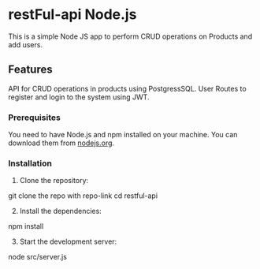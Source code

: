 # restFul-api Node.js

This is a simple Node JS app to perform CRUD operations on Products and add users.

## Features

API for CRUD operations in products using PostgressSQL.
User Routes to register and login to the system using JWT.

### Prerequisites

You need to have Node.js and npm installed on your machine. You can download them from [nodejs.org](https://nodejs.org/).

### Installation

1. Clone the repository:

git clone the repo with repo-link
cd restful-api

2. Install the dependencies:

npm install

3. Start the development server:

node src/server.js

